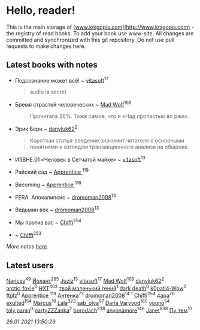 # Hello, reader!
This is the main storage of [www.knigopis.com](http://www.knigopis.com) - the registry of read books.
To add your book use www-site. All changes are committed and synchronized with this git repository.
Do not use pull requests to make changes here.


## Latest books with notes
* Подсознание может всё! ~ [vitasoft](users/474/47446642-vkontakte)<sup>17</sup>
    > audio
    > la secret

* Бремя страстей человеческих ~ [Mad Wolf](users/947/94738840-vkontakte)<sup>168</sup>
    > Прочитала 26%. Тоже самое, что и «Над пропастью во ржи».

* Эрик Берн ~ [danyluk62](users/374/374149854-vkontakte)<sup>2</sup>
    > Короткая статья-введение знакомит читателя с основными понятиями и взглядом транзакционного анализа на общение.

* ИЗВНЕ.01 «Человек в Сетчатой майке» ~ [vitasoft](users/474/47446642-vkontakte)<sup>13</sup>

* Райский сад ~ [Apprentice ](users/528/52821952-vkontakte)<sup>119</sup>

* Becoming ~ [Apprentice ](users/528/52821952-vkontakte)<sup>118</sup>

* FERA. Апокалипсис ~ [dromoman2008](users/444/44461886-yandex)<sup>14</sup>

* Ведьмин век ~ [dromoman2008](users/444/44461886-yandex)<sup>13</sup>

* Мы против вас ~ [Chiffi](users/105/105831994080785626680-google)<sup>254</sup>

*  ~ [Chiffi](users/105/105831994080785626680-google)<sup>253</sup>


_More notes [here](latest_books_with_notes.md)._


## Latest users
[Naricev](users/107/107090515204537133928-google)<sup>49</sup> 
[Йолант](users/104/104690883692185089260-google)<sup>285</sup> 
[Juziz](users/396/396008489-vkontakte)<sup>15</sup> 
[vitasoft](users/474/47446642-vkontakte)<sup>17</sup> 
[Mad Wolf](users/947/94738840-vkontakte)<sup>168</sup> 
[danyluk62](users/374/374149854-vkontakte)<sup>2</sup> 
[arctic_foxie](users/100/100319841-vkontakte)<sup>0</sup> 
[HXT](users/100/100002563462782-facebook)<sup>402</sup> 
[твой маленький гений](users/315/315647032-yandex)<sup>1</sup> 
[dark death](users/517/5175580462988229760-mailru)<sup>0</sup> 
[k0pati4-Wow](users/537/537324487-yandex)<sup>0</sup> 
[ftplz](users/116/116018672874380289920-google)<sup>0</sup> 
[Apprentice ](users/528/52821952-vkontakte)<sup>119</sup> 
[Антенка](users/118/118158645037334943900-google)<sup>73</sup> 
[dromoman2008](users/444/44461886-yandex)<sup>14</sup> 
[](users/604/6040318868800313324-mailru)<sup>1</sup> 
[Chiffi](users/105/105831994080785626680-google)<sup>254</sup> 
[4apa](users/117/117392596378069249667-google)<sup>76</sup> 
[exulted](users/100/100599204551896265722-google)<sup>154</sup> 
[Marcus](users/271/2710776892572610-facebook)<sup>10</sup> 
[Lala](users/761/76187635-vkontakte)<sup>323</sup> 
[sab_olya](users/139/139338401-vkontakte)<sup>97</sup> 
[Daria Varyvod](users/829/829893410524253-facebook)<sup>160</sup> 
[youno](users/302/302928912-vkontakte)<sup>54</sup> 
[toly.panin](users/167/16750341-vkontakte)<sup>0</sup> 
[partyZZZanka](users/931/9315852-vkontakte)<sup>2</sup> 
[borodach](users/157/15706320-vkontakte)<sup>238</sup> 
[anvonamore](users/595/5957175-vkontakte)<sup>146</sup> 
[Janet](users/108/108113656204404967440-google)<sup>838</sup> 
[Пу_тем](users/344/3448154788585127-facebook)<sup>10</sup> 


_26.01.2021 13:50:29_
